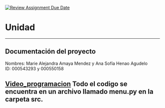 [![Review Assignment Due Date](https://classroom.github.com/assets/deadline-readme-button-22041afd0340ce965d47ae6ef1cefeee28c7c493a6346c4f15d667ab976d596c.svg)](https://classroom.github.com/a/gzRFP7VK)
# Unidad 
---
## Documentación del proyecto
Nombres: Marie Alejandra Amaya Mendez y Ana Sofía Henao Agudelo  
ID: 000543293 y 000550158

[Video_programacion](https://drive.google.com/file/d/1yT1t_211xrPoozZYlYpHoVekmujURpYW/view?usp=sharing)
Todo el codigo se encuentra en un archivo llamado menu.py en la carpeta src.
---
